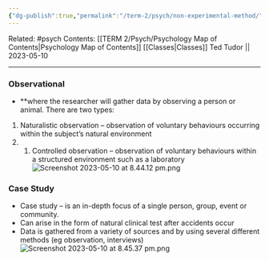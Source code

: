 ```yaml
---
{"dg-publish":true,"permalink":"/term-2/psych/non-experimental-method/"}
---
```


Related: #psych
Contents: [[TERM 2/Psych/Psychology Map of Contents\|Psychology Map of Contents]]
[[Classes\|Classes]]
Ted Tudor || 2023-05-10
***

### **Observational** 
- **where the researcher will gather data by observing a person or animal. There are two types:
1) Naturalistic observation – observation of voluntary behaviours occurring within the subject’s natural environment
2) 1.  Controlled observation – observation of voluntary behaviours within a structured environment such as a laboratory![Screenshot 2023-05-10 at 8.44.12 pm.png](/img/user/Screenshot%202023-05-10%20at%208.44.12%20pm.png)

### Case Study
-   Case study – is an in-depth focus of a single person, group, event or community.
-   Can arise in the form of natural clinical test after accidents occur
-   Data is gathered from a variety of sources and by using several different methods (eg observation, interviews) ![Screenshot 2023-05-10 at 8.45.37 pm.png](/img/user/Screenshot%202023-05-10%20at%208.45.37%20pm.png)

### 